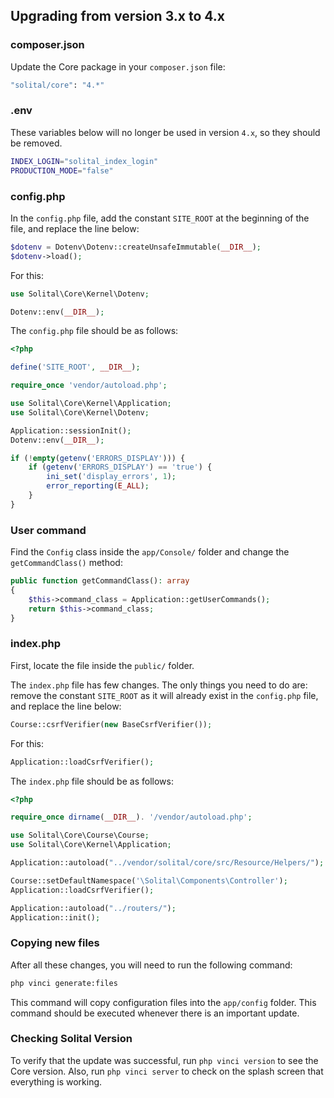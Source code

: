 ## Upgrading from version 3.x to 4.x

### composer.json

Update the Core package in your `composer.json` file:

```bash
"solital/core": "4.*"
```

### .env

These variables below will no longer be used in version `4.x`, so they should be removed.

```bash
INDEX_LOGIN="solital_index_login"
PRODUCTION_MODE="false"
```

### config.php

In the `config.php` file, add the constant `SITE_ROOT` at the beginning of the file, and replace the line below:

```php
$dotenv = Dotenv\Dotenv::createUnsafeImmutable(__DIR__);
$dotenv->load();
```

For this:

```php
use Solital\Core\Kernel\Dotenv;

Dotenv::env(__DIR__);
```

The `config.php` file should be as follows:

```php
<?php

define('SITE_ROOT', __DIR__);

require_once 'vendor/autoload.php';

use Solital\Core\Kernel\Application;
use Solital\Core\Kernel\Dotenv;

Application::sessionInit();
Dotenv::env(__DIR__);

if (!empty(getenv('ERRORS_DISPLAY'))) {
    if (getenv('ERRORS_DISPLAY') == 'true') {
        ini_set('display_errors', 1);
        error_reporting(E_ALL);
    }
}
```

### User command

Find the `Config` class inside the `app/Console/` folder and change the `getCommandClass()` method:

```php
public function getCommandClass(): array
{
    $this->command_class = Application::getUserCommands();
    return $this->command_class;
}
```

### index.php

First, locate the file inside the `public/` folder.

The `index.php` file has few changes. The only things you need to do are: remove the constant `SITE_ROOT` as it will already exist in the `config.php` file, and replace the line below:

```php
Course::csrfVerifier(new BaseCsrfVerifier());
```

For this:

```php
Application::loadCsrfVerifier();
```

The `index.php` file should be as follows:

```php
<?php

require_once dirname(__DIR__). '/vendor/autoload.php';

use Solital\Core\Course\Course;
use Solital\Core\Kernel\Application;

Application::autoload("../vendor/solital/core/src/Resource/Helpers/");

Course::setDefaultNamespace('\Solital\Components\Controller');
Application::loadCsrfVerifier();

Application::autoload("../routers/");
Application::init();
```

### Copying new files

After all these changes, you will need to run the following command:

```bash
php vinci generate:files
```

This command will copy configuration files into the `app/config` folder. This command should be executed whenever there is an important update.

### Checking Solital Version

To verify that the update was successful, run `php vinci version` to see the Core version. Also, run `php vinci server` to check on the splash screen that everything is working.